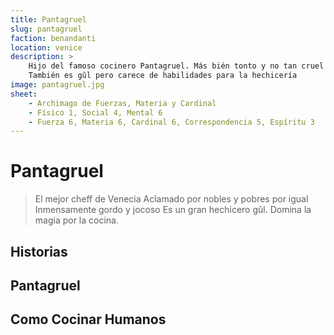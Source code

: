 ```yaml
---
title: Pantagruel
slug: pantagruel
faction: benandanti
location: venice
description: >
    Hijo del famoso cocinero Pantagruel. Más bién tonto y no tan cruel como su padre. 
    También es gûl pero carece de habilidades para la hechicería
image: pantagruel.jpg
sheet:
    - Archimago de Fuerzas, Materia y Cardinal
    - Físico 1, Social 4, Mental 6
    - Fuerza 6, Materia 6, Cardinal 6, Correspondencia 5, Espíritu 3
---
```


# Pantagruel

> El mejor cheff de Venecia
> Aclamado por nobles y pobres por igual
> Inmensamente gordo y jocoso
> Es un gran hechicero gûl. Domina la magia por la cocina.

## Historias


## Pantagruel

## Como Cocinar Humanos
